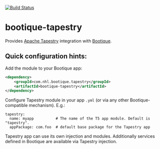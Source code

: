 [![Build Status](https://travis-ci.org/nhl/bootique-tapestry.svg)](https://travis-ci.org/nhl/bootique-tapestry)

# bootique-tapestry
Provides [Apache Tapestry](http://tapestry.apache.org/) integration with [Bootique](http://bootique.io).

## Quick configuration hints:

Add the module to your Bootique app:

```xml
<dependency>
	<groupId>com.nhl.bootique.tapestry</groupId>
	<artifactId>bootique-tapestry</artifactId>
</dependency>
```

Configure Tapestry module in your app ```.yml``` (or via any other Bootique-compatible mechanism). E.g.:
```
tapestry:
  name: myapp          # The name of the T5 app module. Default is "tapestry".
  appPackage: com.foo  # default base package for the Tapestry app
```

Tapestry app can use its own injection and modules. Additionally services defined in Bootique are available via Tapestry injection.
